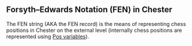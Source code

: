 ## Forsyth–Edwards Notation (FEN) in Chester

The FEN string (AKA the FEN record) is the means of representing chess
positions in Chester on the external level (internally chess positions
are represented using [Pos variables](pos-spec.md)).

